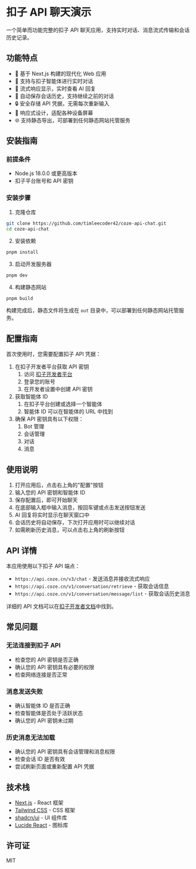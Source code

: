 # 扣子 API 聊天演示

一个简单而功能完整的扣子 API 聊天应用，支持实时对话、消息流式传输和会话历史记录。

## 功能特点

- 🚀 基于 Next.js 构建的现代化 Web 应用
- 💬 支持与扣子智能体进行实时对话
- 📝 流式响应显示，实时查看 AI 回复
- 🔄 自动保存会话历史，支持继续之前的对话
- 🔒 安全存储 API 凭据，无需每次重新输入
- 📱 响应式设计，适配各种设备屏幕
- 🌐 支持静态导出，可部署到任何静态网站托管服务

## 安装指南

### 前提条件

- Node.js 18.0.0 或更高版本
- 扣子平台账号和 API 密钥

### 安装步骤

1. 克隆仓库

```bash
git clone https://github.com/timleecoder42/coze-api-chat.git
cd coze-api-chat
```

2. 安装依赖

```shellscript
pnpm install
```

3. 启动开发服务器

```shellscript
pnpm dev
```

4. 构建静态网站

```shellscript
pnpm build
```

构建完成后，静态文件将生成在 `out` 目录中，可以部署到任何静态网站托管服务。

## 配置指南

首次使用时，您需要配置扣子 API 凭据：

1. 在扣子开发者平台获取 API 密钥
   1. 访问 [扣子开发者平台](https://www.coze.cn)
   2. 登录您的账号
   3. 在开发者设置中创建 API 密钥
2. 获取智能体 ID
   1. 在扣子平台创建或选择一个智能体
   2. 智能体 ID 可以在智能体的 URL 中找到
3. 确保 API 密钥具有以下权限：
   1. Bot 管理
   2. 会话管理
   3. 对话
   4. 消息

## 使用说明

1. 打开应用后，点击右上角的"配置"按钮
2. 输入您的 API 密钥和智能体 ID
3. 保存配置后，即可开始聊天
4. 在底部输入框中输入消息，按回车键或点击发送按钮发送
5. AI 回复将实时显示在聊天窗口中
6. 会话历史将自动保存，下次打开应用时可以继续对话
7. 如需刷新历史消息，可以点击右上角的刷新按钮

## API 详情

本应用使用以下扣子 API 端点：

- `https://api.coze.cn/v3/chat` - 发送消息并接收流式响应
- `https://api.coze.cn/v1/conversation/retrieve` - 获取会话信息
- `https://api.coze.cn/v1/conversation/message/list` - 获取会话历史消息

详细的 API 文档可以在[扣子开发者文档](https://www.coze.cn/docs)中找到。

## 常见问题

### 无法连接到扣子 API

- 检查您的 API 密钥是否正确
- 确认您的 API 密钥具有必要的权限
- 检查网络连接是否正常

### 消息发送失败

- 确认智能体 ID 是否正确
- 检查智能体是否处于活跃状态
- 确认您的 API 密钥未过期

### 历史消息无法加载

- 确认您的 API 密钥具有会话管理和消息权限
- 检查会话 ID 是否有效
- 尝试刷新页面或重新配置 API 凭据

## 技术栈

- [Next.js](https://nextjs.org/) - React 框架
- [Tailwind CSS](https://tailwindcss.com/) - CSS 框架
- [shadcn/ui](https://ui.shadcn.com/) - UI 组件库
- [Lucide React](https://lucide.dev/) - 图标库

## 许可证

MIT
